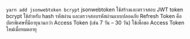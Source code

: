 `yarn add jsonwebtoken bcrypt`
jsonwebtoken ใช้สร้างและตรวจสอบ JWT token
bcrypt ใช้สำหรับ hash รหัสผ่าน และตรวจสอบรหัสผ่านแบบปลอดภัย
Refresh Token คือ บัตรพิเศษที่มีอายุนานกว่า Access Token (เช่น 7 วัน – 30 วัน) ใช้เพื่อขอ Access Token ใหม่เมื่อหมดอายุ